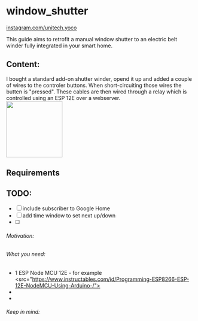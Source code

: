 # window_shutter
[instagram.com/unitech.yoco](instagram.com/unitech.yoco)

This guide aims to retrofit a manual window shutter to an electric belt winder fully integrated in your smart home.
## Content:
I bought a standard add-on shutter winder, opend it up and added a couple of wires to the controler buttons. When short-circuiting those wires the butten is "pressed". These cables are then wired through a relay which is controlled using an ESP 12E over a webserver.  
<img src="/images/shutterandesp.png" width="150">  

## Requirements

## 

## TODO:
- [ ] include subscriber to Google Home
- [ ] add time window to set next up/down
- [ ] 

###### Motivation:
###### What you need:
* 1 ESP Node MCU 12E - for example <src="https://www.instructables.com/id/Programming-ESP8266-ESP-12E-NodeMCU-Using-Arduino-/">
* 
* 
###### Keep in mind:
